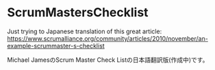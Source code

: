 # ScrumMastersChecklist
Just trying to Japanese translation of this great article:
https://www.scrumalliance.org/community/articles/2010/november/an-example-scrummaster-s-checklist

Michael JamesのScrum Master Check Listの日本語翻訳版(作成中)です。

